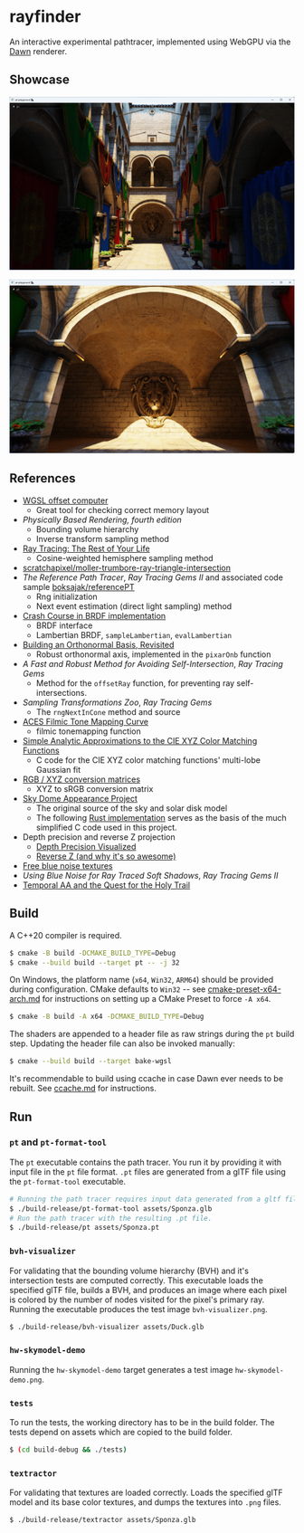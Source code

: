 # rayfinder

An interactive experimental pathtracer, implemented using WebGPU via the [Dawn](https://dawn.googlesource.com/dawn) renderer.

## Showcase

![sponza-1](/img/sponza-1.png)

![sponza-2](/img/sponza-2.png)

## References

- [WGSL offset computer](https://webgpufundamentals.org/webgpu/lessons/resources/wgsl-offset-computer.html)
  - Great tool for checking correct memory layout
- _Physically Based Rendering, fourth edition_
  - Bounding volume hierarchy
  - Inverse transform sampling method
- [Ray Tracing: The Rest of Your Life](https://raytracing.github.io/books/RayTracingTheRestOfYourLife.html)
  - Cosine-weighted hemisphere sampling method
- [scratchapixel/moller-trumbore-ray-triangle-intersection](https://www.scratchapixel.com/lessons/3d-basic-rendering/ray-tracing-rendering-a-triangle/moller-trumbore-ray-triangle-intersection.html)
- _The Reference Path Tracer_, _Ray Tracing Gems II_ and associated code sample [boksajak/referencePT](https://github.com/boksajak/referencePT/)
  - Rng initialization
  - Next event estimation (direct light sampling) method
- [Crash Course in BRDF implementation](https://boksajak.github.io/files/CrashCourseBRDF.pdf)
  - BRDF interface
  - Lambertian BRDF, `sampleLambertian`, `evalLambertian` 
- [Building an Orthonormal Basis, Revisited](https://www.jcgt.org/published/0006/01/01/paper-lowres.pdf)
  - Robust orthonormal axis, implemented in the `pixarOnb` function
- _A Fast and Robust Method for Avoiding Self-Intersection_, _Ray Tracing Gems_
  - Method for the `offsetRay` function, for preventing ray self-intersections.
- _Sampling Transformations Zoo_, _Ray Tracing Gems_
  - The `rngNextInCone` method and source
- [ACES Filmic Tone Mapping Curve](https://knarkowicz.wordpress.com/2016/01/06/aces-filmic-tone-mapping-curve/)
  - filmic tonemapping function
- [Simple Analytic Approximations to the CIE XYZ Color Matching Functions](https://jcgt.org/published/0002/02/01/)
  - C code for the CIE XYZ color matching functions' multi-lobe Gaussian fit
- [RGB / XYZ conversion matrices](http://www.brucelindbloom.com/index.html?Eqn_RGB_XYZ_Matrix.html)
  - XYZ to sRGB conversion matrix
- [Sky Dome Appearance Project](https://cgg.mff.cuni.cz/projects/SkylightModelling/)
  - The original source of the sky and solar disk model
  - The following [Rust implementation](https://github.com/phoekz/hw-skymodel) serves as the basis of the much simplified C code used in this project.
- Depth precision and reverse Z projection
  - [Depth Precision Visualized](https://www.reedbeta.com/blog/depth-precision-visualized/)
  - [Reverse Z (and why it's so awesome)](https://tomhultonharrop.com/mathematics/graphics/2023/08/06/reverse-z.html)
- [Free blue noise textures](http://momentsingraphics.de/BlueNoise.html)
- _Using Blue Noise for Ray Traced Soft Shadows_, _Ray Tracing Gems II_
- [Temporal AA and the Quest for the Holy Trail](https://www.elopezr.com/temporal-aa-and-the-quest-for-the-holy-trail/)

## Build

A C++20 compiler is required.

```sh
$ cmake -B build -DCMAKE_BUILD_TYPE=Debug
$ cmake --build build --target pt -- -j 32
```

On Windows, the platform name (`x64`, `Win32`, `ARM64`) should be provided during configuration. CMake defaults to `Win32` -- see [cmake-preset-x64-arch.md](notes/cmake-presets-x64-arch.md) for instructions on setting up a CMake Preset to force `-A x64`.

```sh
$ cmake -B build -A x64 -DCMAKE_BUILD_TYPE=Debug
```

The shaders are appended to a header file as raw strings during the `pt` build step. Updating the header file can also be invoked manually:

```sh
$ cmake --build build --target bake-wgsl
```

It's recommendable to build using ccache in case Dawn ever needs to be rebuilt. See [ccache.md](notes/ccache.md) for instructions.

## Run

### `pt` and `pt-format-tool`

The `pt` executable contains the path tracer. You run it by providing it with input file in the `pt` file format. `.pt` files are generated from a glTF file using the `pt-format-tool` executable.

```sh
# Running the path tracer requires input data generated from a gltf file.
$ ./build-release/pt-format-tool assets/Sponza.glb
# Run the path tracer with the resulting .pt file.
$ ./build-release/pt assets/Sponza.pt
```

### `bvh-visualizer`

For validating that the bounding volume hierarchy (BVH) and it's intersection tests are computed correctly. This executable loads the specified glTF file, builds a BVH, and produces an image where each pixel is colored by the number of nodes visited for the pixel's primary ray. Running the executable produces the test image `bvh-visualizer.png`.

```sh
$ ./build-release/bvh-visualizer assets/Duck.glb
```

### `hw-skymodel-demo`

Running the `hw-skymodel-demo` target generates a test image `hw-skymodel-demo.png`.

### `tests`

To run the tests, the working directory has to be in the build folder. The tests depend on assets which are copied to the build folder.

```sh
$ (cd build-debug && ./tests)
```

### `textractor`

For validating that textures are loaded correctly. Loads the specified glTF model and its base color textures, and dumps the textures into `.png` files.

```sh
$ ./build-release/textractor assets/Sponza.glb
```
